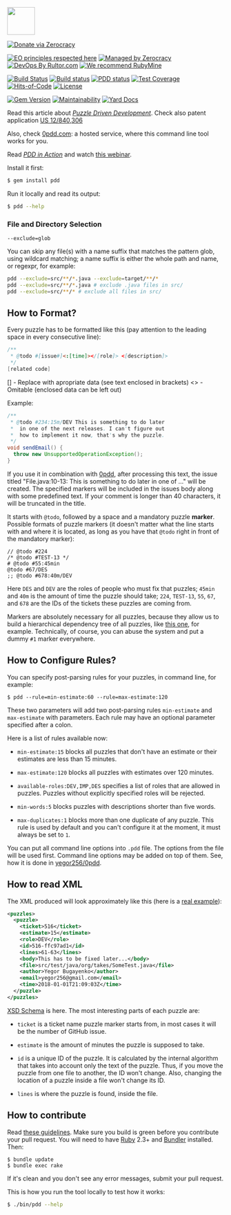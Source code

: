 <img src="https://avatars2.githubusercontent.com/u/24456188" width="64px" height="64px"/>

[![Donate via Zerocracy](https://www.0crat.com/contrib-badge/C3T46CUJJ.svg)](https://www.0crat.com/contrib/C3T46CUJJ)

[![EO principles respected here](https://www.elegantobjects.org/badge.svg)](https://www.elegantobjects.org)
[![Managed by Zerocracy](https://www.0crat.com/badge/C3T46CUJJ.svg)](https://www.0crat.com/p/C3T46CUJJ)
[![DevOps By Rultor.com](http://www.rultor.com/b/yegor256/pdd)](http://www.rultor.com/p/yegor256/pdd)
[![We recommend RubyMine](https://www.elegantobjects.org/rubymine.svg)](https://www.jetbrains.com/ruby/)

[![Build Status](https://travis-ci.org/yegor256/pdd.svg)](https://travis-ci.org/yegor256/pdd)
[![Build status](https://ci.appveyor.com/api/projects/status/b59sdhuu0gcku15b?svg=true)](https://ci.appveyor.com/project/yegor256/pdd)
[![PDD status](http://www.0pdd.com/svg?name=yegor256/pdd)](http://www.0pdd.com/p?name=yegor256/pdd)
[![Test Coverage](https://img.shields.io/codecov/c/github/yegor256/pdd.svg)](https://codecov.io/github/yegor256/pdd?branch=master)
[![Hits-of-Code](https://hitsofcode.com/github/yegor256/pdd)](https://hitsofcode.com/view/github/yegor256/pdd)
[![License](https://img.shields.io/badge/license-MIT-green.svg)](https://github.com/yegor256/pdd/blob/master/LICENSE.txt)

[![Gem Version](https://badge.fury.io/rb/pdd.svg)](http://badge.fury.io/rb/pdd)
[![Maintainability](https://api.codeclimate.com/v1/badges/c8e46256fdd8ddc817e5/maintainability)](https://codeclimate.com/github/yegor256/pdd/maintainability)
[![Yard Docs](http://img.shields.io/badge/yard-docs-blue.svg)](http://rubydoc.info/github/yegor256/pdd/master/frames)

Read this article about
[_Puzzle Driven Development_](http://www.yegor256.com/2009/03/04/pdd.html).
Check also patent application [US 12/840,306](http://www.google.com/patents/US20120023476)

Also, check [0pdd.com](http://www.0pdd.com): a hosted service,
where this command line tool works for you.

Read
[_PDD in Action_](http://www.yegor256.com/2017/04/05/pdd-in-action.html)
and watch [this webinar](https://www.youtube.com/watch?v=nsYGC2aUwfQ).

Install it first:

```bash
$ gem install pdd
```

Run it locally and read its output:

```bash
$ pdd --help
```

### File and Directory Selection

`` --exclude=glob ``

You can skip any file(s) with a name suffix that matches the pattern glob, using wildcard matching; 
a name suffix is either the whole path and name, or regexpr, for example:

```bash
pdd --exclude=src/**/*.java --exclude=target/**/*
pdd --exclude=src/**/*.java # exclude .java files in src/
pdd --exclude=src/**/* # exclude all files in src/
```

## How to Format?

Every puzzle has to be formatted like this (pay attention
to the leading space in every consecutive line):

```java
/**
 * @todo #[issue#]<:[time]></[role]> <[description]>
 */
[related code]
```
\[\] - Replace with apropriate data (see text enclosed in brackets)
<>   - Omitable (enclosed data can be left out)

Example:
```java
/**
 * @todo #234:15m/DEV This is something to do later
 *  in one of the next releases. I can't figure out
 *  how to implement it now, that's why the puzzle.
 */
void sendEmail() {
  throw new UnsupportedOperationException();
}
```

If you use it in combination with [0pdd](http://www.0pdd.com),
after processing this text, the issue titled
"File.java:10-13: This is something to do later in one of ..." will be created.
The specified markers will be included in the issues body
along with some predefined text. If your comment is longer
than 40 characters, it will be truncated in the title.

It starts with `@todo`, followed by a space and a mandatory puzzle **marker**.
Possible formats of puzzle markers (it doesn't matter what the
line starts with and where it is located,
as long as you have that `@todo` right in front
of the mandatory marker):

```
// @todo #224
/* @todo #TEST-13 */
# @todo #55:45min
@todo #67/DES
;; @todo #678:40m/DEV
```

Here `DES` and `DEV` are the roles of people who must fix that puzzles;
`45min` and `40m` is the amount of time the puzzle should take;
`224`, `TEST-13`, `55`, `67`, and `678` are the IDs of the tickets these
puzzles are coming from.

Markers are absolutely necessary for all puzzles, because they allow
us to build a hierarchical dependency tree of all puzzles, like
[this one](http://www.0pdd.com/p?name=yegor256/takes),
for example. Technically, of course, you can abuse the system
and put a dummy `#1` marker everywhere.

## How to Configure Rules?

You can specify post-parsing rules for your puzzles, in command line,
for example:

```
$ pdd --rule=min-estimate:60 --rule=max-estimate:120
```

These two parameters will add two post-parsing rules `min-estimate`
and `max-estimate` with parameters. Each rule may have an optional
parameter specified after a colon.

Here is a list of rules available now:

  * `min-estimate:15` blocks all puzzles that don't have an estimate
  or their estimates are less than 15 minutes.

  * `max-estimate:120` blocks all puzzles with estimates over 120 minutes.

  * `available-roles:DEV,IMP,DES` specifies a list of roles that
  are allowed in puzzles. Puzzles without explicitly specified
  roles will be rejected.

  * `min-words:5` blocks puzzles with descriptions shorter than five words.

  * `max-duplicates:1` blocks more than one duplicate of any puzzle.
  This rule is used by default and you can't configure it at the moment,
  it must always be set to `1`.

You can put all command line options into `.pdd` file. The options from the
file will be used first. Command line options may be added on top of them.
See, how it is done in [yegor256/0pdd](https://github.com/yegor256/0pdd/blob/master/.pdd).

## How to read XML

The XML produced will look approximately like this (here is a
[real example](http://www.0pdd.com/snapshot?name=yegor256/takes)):

```xml
<puzzles>
  <puzzle>
    <ticket>516</ticket>
    <estimate>15</estimate>
    <role>DEV</role>
    <id>516-ffc97ad1</id>
    <lines>61-63</lines>
    <body>This has to be fixed later...</body>
    <file>src/test/java/org/takes/SomeTest.java</file>
    <author>Yegor Bugayenko</author>
    <email>yegor256@gmail.com</email>
    <time>2018-01-01T21:09:03Z</time>
  </puzzle>
</puzzles>
```

[XSD Schema](http://pdd-xsd.teamed.io/0.19.4.xsd) is here.
The most interesting parts of each puzzle are:

  * `ticket` is a ticket name puzzle marker starts from, in most
    cases it will be the number of GitHub issue.

  * `estimate` is the amount of minutes the puzzle is supposed to take.

  * `id` is a unique ID of the puzzle. It is calculated by the
    internal algorithm that takes into account only the text of the puzzle.
    Thus, if you move the puzzle from one file to another, the ID won't
    change. Also, changing the location of a puzzle inside a file
    won't change its ID.

  * `lines` is where the puzzle is found, inside the file.

## How to contribute

Read [these guidelines](https://www.yegor256.com/2014/04/15/github-guidelines.html).
Make sure you build is green before you contribute
your pull request. You will need to have [Ruby](https://www.ruby-lang.org/en/) 2.3+ and
[Bundler](https://bundler.io/) installed. Then:

```
$ bundle update
$ bundle exec rake
```

If it's clean and you don't see any error messages, submit your pull request.

This is how you run the tool locally to test how it works:

```bash
$ ./bin/pdd --help
```

